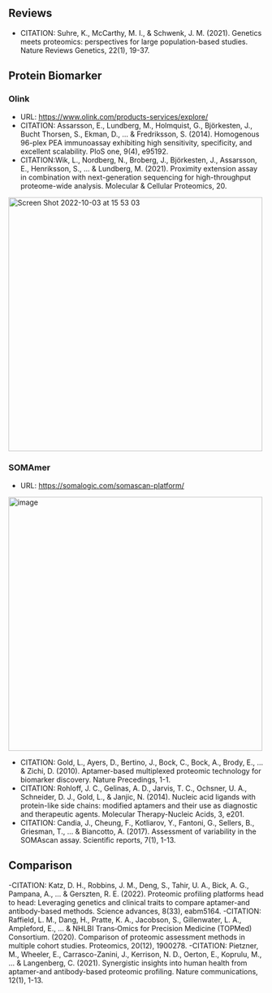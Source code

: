 ## Reviews
- CITATION: Suhre, K., McCarthy, M. I., & Schwenk, J. M. (2021). Genetics meets proteomics: perspectives for large population-based studies. Nature Reviews Genetics, 22(1), 19-37.

## Protein Biomarker
### Olink
- URL: https://www.olink.com/products-services/explore/
- CITATION: Assarsson, E., Lundberg, M., Holmquist, G., Björkesten, J., Bucht Thorsen, S., Ekman, D., ... & Fredriksson, S. (2014). Homogenous 96-plex PEA immunoassay exhibiting high sensitivity, specificity, and excellent scalability. PloS one, 9(4), e95192.
- CITATION:Wik, L., Nordberg, N., Broberg, J., Björkesten, J., Assarsson, E., Henriksson, S., ... & Lundberg, M. (2021). Proximity extension assay in combination with next-generation sequencing for high-throughput proteome-wide analysis. Molecular & Cellular Proteomics, 20.
<img width="500" alt="Screen Shot 2022-10-03 at 15 53 03" src="https://user-images.githubusercontent.com/40289485/193517284-11727301-31f3-452a-a51c-4edd34ade231.png">

### SOMAmer
- URL: https://somalogic.com/somascan-platform/
<img width="500" alt="image" src="https://user-images.githubusercontent.com/40289485/193517972-51bfa23d-fc0d-45eb-8a5c-a3ba6168dfe9.png">

- CITATION: Gold, L., Ayers, D., Bertino, J., Bock, C., Bock, A., Brody, E., ... & Zichi, D. (2010). Aptamer-based multiplexed proteomic technology for biomarker discovery. Nature Precedings, 1-1.
- CITATION: Rohloff, J. C., Gelinas, A. D., Jarvis, T. C., Ochsner, U. A., Schneider, D. J., Gold, L., & Janjic, N. (2014). Nucleic acid ligands with protein-like side chains: modified aptamers and their use as diagnostic and therapeutic agents. Molecular Therapy-Nucleic Acids, 3, e201.
- CITATION: Candia, J., Cheung, F., Kotliarov, Y., Fantoni, G., Sellers, B., Griesman, T., ... & Biancotto, A. (2017). Assessment of variability in the SOMAscan assay. Scientific reports, 7(1), 1-13.


## Comparison

-CITATION: Katz, D. H., Robbins, J. M., Deng, S., Tahir, U. A., Bick, A. G., Pampana, A., ... & Gerszten, R. E. (2022). Proteomic profiling platforms head to head: Leveraging genetics and clinical traits to compare aptamer-and antibody-based methods. Science advances, 8(33), eabm5164.
-CITATION: Raffield, L. M., Dang, H., Pratte, K. A., Jacobson, S., Gillenwater, L. A., Ampleford, E., ... & NHLBI Trans‐Omics for Precision Medicine (TOPMed) Consortium. (2020). Comparison of proteomic assessment methods in multiple cohort studies. Proteomics, 20(12), 1900278.
-CITATION: Pietzner, M., Wheeler, E., Carrasco-Zanini, J., Kerrison, N. D., Oerton, E., Koprulu, M., ... & Langenberg, C. (2021). Synergistic insights into human health from aptamer-and antibody-based proteomic profiling. Nature communications, 12(1), 1-13.


